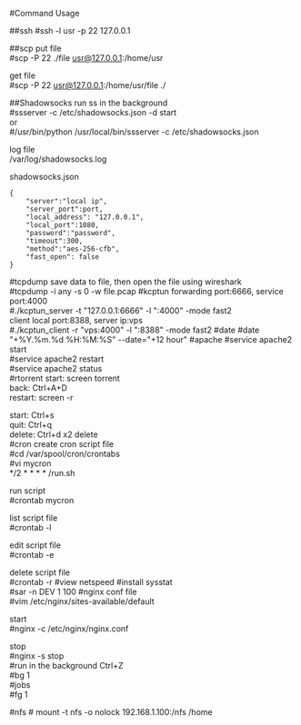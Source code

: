 #Command Usage

##ssh
\#ssh -l usr -p 22 127.0.0.1

##scp
put file  
\#scp -P 22 ./file usr@127.0.0.1:/home/usr  
  
get file     
\#scp -P 22 usr@127.0.0.1:/home/usr/file ./

##Shadowsocks
run ss in the background  
\#ssserver -c /etc/shadowsocks.json -d start  
or  
\#/usr/bin/python /usr/local/bin/ssserver -c /etc/shadowsocks.json  
  
log file  
/var/log/shadowsocks.log

shadowsocks.json  
```  
{
    "server":"local ip",  
    "server_port":port,  
    "local_address": "127.0.0.1",  
    "local_port":1080,  
    "password":"password",  
    "timeout":300,  
    "method":"aes-256-cfb",  
    "fast_open": false  
}
```
#tcpdump
save data to file, then open the file using wireshark  
\#tcpdump -i any -s 0 -w file.pcap
#kcptun
forwarding port:6666, service port:4000  
\#./kcptun_server -t "127.0.0.1:6666" -l ":4000" -mode fast2  
client local port:8388, server ip:vps  
\#./kcptun_client -r "vps:4000" -l ":8388" -mode fast2
#date
\#date "+%Y.%m.%d %H:%M:%S" --date="+12 hour"
#apache
\#service apache2 start  
\#service apache2 restart  
\#service apache2 status  
#rtorrent
start: 		screen torrent  
back: 		Ctrl+A+D  
restart:	screen -r  

start: Ctrl+s  
quit: Ctrl+q  
delete: Ctrl+d	x2 delete  
#cron 
create cron script file  
\#cd  /var/spool/cron/crontabs  
 #vi mycron   
*/2 * * * * /run.sh

run script    
 #crontab mycron  

list script file  
 #crontab -l

edit script  file  
 #crontab -e

delete script  file  
 #crontab -r
#view netspeed
\#install sysstat  
\#sar -n DEV 1 100
#nginx
conf file  
\#vim /etc/nginx/sites-available/default

start  
\#nginx -c /etc/nginx/nginx.conf

stop  
\#nginx -s stop  
#run in the background
Ctrl+Z  
\#bg 1  
\#jobs  
\#fg 1  

#nfs
\# mount -t nfs -o nolock 192.168.1.100:/nfs /home
